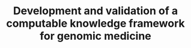 ---
title: Development and validation of a computable knowledge framework for genomic medicine
application_id: 1R35HG011949-01
status: pending
---